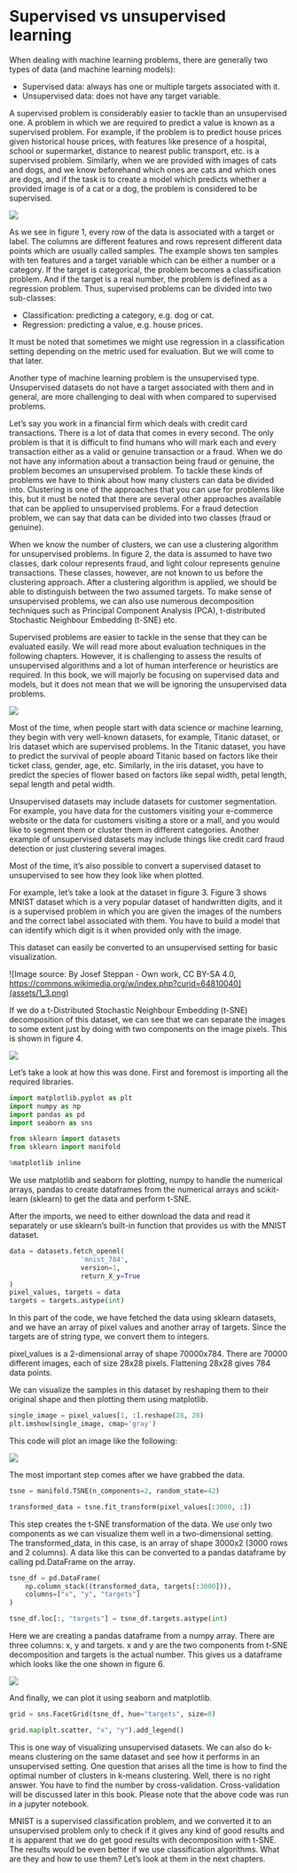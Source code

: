 # Supervised vs unsupervised learning

When dealing with machine learning problems, there are generally two types of data (and machine learning models):

- Supervised data: always has one or multiple targets associated with it.
- Unsupervised data: does not have any target variable.

A supervised problem is considerably easier to tackle than an unsupervised one. A problem in which we are required to predict a value is known as a supervised problem. For example, if the problem is to predict house prices given historical house prices, with features like presence of a hospital, school or supermarket, distance to nearest public transport, etc. is a supervised problem. Similarly, when we are provided with images of cats and dogs, and we know beforehand which ones are cats and which ones are dogs, and if the task is to create a model which predicts whether a provided image is of a cat or a dog, the problem is considered to be supervised.

![](assets/1_1.png)

As we see in figure 1, every row of the data is associated with a target or label. The columns are different features and rows represent different data points which are usually called samples. The example shows ten samples with ten features and a target variable which can be either a number or a category. If the target is categorical, the problem becomes a classification problem. And if the target is a real number, the problem is defined as a regression problem. Thus, supervised problems can be divided into two sub-classes:

- Classification: predicting a category, e.g. dog or cat.
- Regression: predicting a value, e.g. house prices.

It must be noted that sometimes we might use regression in a classification setting depending on the metric used for evaluation. But we will come to that later.

Another type of machine learning problem is the unsupervised type. Unsupervised datasets do not have a target associated with them and in general, are more challenging to deal with when compared to supervised problems.

Let’s say you work in a financial firm which deals with credit card transactions. There is a lot of data that comes in every second. The only problem is that it is difficult to find humans who will mark each and every transaction either as a valid or genuine transaction or a fraud. When we do not have any information about a transaction being fraud or genuine, the problem becomes an unsupervised problem. To tackle these kinds of problems we have to think about how many clusters can data be divided into. Clustering is one of the approaches that you can use for problems like this, but it must be noted that there are several other approaches available that can be applied to unsupervised problems. For a fraud detection problem, we can say that data can be divided into two classes (fraud or genuine).

When we know the number of clusters, we can use a clustering algorithm for unsupervised problems. In figure 2, the data is assumed to have two classes, dark colour represents fraud, and light colour represents genuine transactions. These classes, however, are not known to us before the clustering approach. After a clustering algorithm is applied, we should be able to distinguish between the two assumed targets. To make sense of unsupervised problems, we can also use numerous decomposition techniques such as Principal Component Analysis (PCA), t-distributed Stochastic Neighbour Embedding (t-SNE) etc. 

Supervised problems are easier to tackle in the sense that they can be evaluated easily. We will read more about evaluation techniques in the following chapters. However, it is challenging to assess the results of unsupervised algorithms and a lot of human interference or heuristics are required. In this book, we will majorly be focusing on supervised data and models, but it does not mean that we will be ignoring the unsupervised data problems.

![](assets/1_2.png)

Most of the time, when people start with data science or machine learning, they begin with very well-known datasets, for example, Titanic dataset, or Iris dataset which are supervised problems. In the Titanic dataset, you have to predict the survival of people aboard Titanic based on factors like their ticket class, gender, age, etc. Similarly, in the iris dataset, you have to predict the species of flower based on factors like sepal width, petal length, sepal length and petal width. 

Unsupervised datasets may include datasets for customer segmentation. For example, you have data for the customers visiting your e-commerce website or the data for customers visiting a store or a mall, and you would like to segment them or cluster them in different categories. Another example of unsupervised datasets may include things like credit card fraud detection or just clustering several images.

Most of the time, it’s also possible to convert a supervised dataset to unsupervised to see how they look like when plotted.

For example, let’s take a look at the dataset in figure 3. Figure 3 shows MNIST dataset which is a very popular dataset of handwritten digits, and it is a supervised problem in which you are given the images of the numbers and the correct label associated with them. You have to build a model that can identify which digit is it when provided only with the image. 

This dataset can easily be converted to an unsupervised setting for basic visualization. 

![Image source: By Josef Steppan - Own work, CC BY-SA 4.0, https://commons.wikimedia.org/w/index.php?curid=64810040](assets/1_3.png)

If we do a t-Distributed Stochastic Neighbour Embedding (t-SNE) decomposition of this dataset, we can see that we can separate the images to some extent just by doing with two components on the image pixels. This is shown in figure 4.

![](assets/1_4.png)

Let’s take a look at how this was done. First and foremost is importing all the required libraries.

```python
import matplotlib.pyplot as plt
import numpy as np
import pandas as pd
import seaborn as sns

from sklearn import datasets
from sklearn import manifold

%matplotlib inline
```

We use matplotlib and seaborn for plotting, numpy to handle the numerical arrays, pandas to create dataframes from the numerical arrays and scikit-learn (sklearn) to get the data and perform t-SNE.

After the imports, we need to either download the data and read it separately or use sklearn’s built-in function that provides us with the MNIST dataset.

```python
data = datasets.fetch_openml(
                  'mnist_784', 
                  version=1, 
                  return_X_y=True
)
pixel_values, targets = data
targets = targets.astype(int)
```

In this part of the code, we have fetched the data using sklearn datasets, and we have an array of pixel values and another array of targets. Since the targets are of string type, we convert them to integers.

pixel_values is a 2-dimensional array of shape 70000x784. There are 70000 different images, each of size 28x28 pixels. Flattening 28x28 gives 784 data points.

We can visualize the samples in this dataset by reshaping them to their original shape and then plotting them using matplotlib.

```python
single_image = pixel_values[1, :].reshape(28, 28)
plt.imshow(single_image, cmap='gray')
```

This code will plot an image like the following:

![](assets/1_5.png)

The most important step comes after we have grabbed the data.

```python
tsne = manifold.TSNE(n_components=2, random_state=42)

transformed_data = tsne.fit_transform(pixel_values[:3000, :])
```

This step creates the t-SNE transformation of the data. We use only two components as we can visualize them well in a two-dimensional setting. The transformed_data, in this case, is an array of shape 3000x2 (3000 rows and 2 columns). A data like this can be converted to a pandas dataframe by calling pd.DataFrame on the array.

```python
tsne_df = pd.DataFrame(
    np.column_stack((transformed_data, targets[:3000])), 
    columns=["x", "y", "targets"]
)

tsne_df.loc[:, "targets"] = tsne_df.targets.astype(int)
```

Here we are creating a pandas dataframe from a numpy array. There are three columns: x, y and targets. x and y are the two components from t-SNE decomposition and targets is the actual number. This gives us a dataframe which looks like the one shown in figure 6.

![](assets/1_6.png)

And finally, we can plot it using seaborn and matplotlib.

```python
grid = sns.FacetGrid(tsne_df, hue="targets", size=8)

grid.map(plt.scatter, "x", "y").add_legend()
```

This is one way of visualizing unsupervised datasets. We can also do k-means clustering on the same dataset and see how it performs in an unsupervised setting. One question that arises all the time is how to find the optimal number of clusters in k-means clustering. Well, there is no right answer. You have to find the number by cross-validation. Cross-validation will be discussed later in this book. Please note that the above code was run in a jupyter notebook. 

MNIST is a supervised classification problem, and we converted it to an unsupervised problem only to check if it gives any kind of good results and it is apparent that we do get good results with decomposition with t-SNE. The results would be even better if we use classification algorithms. What are they and how to use them? Let’s look at them in the next chapters.
